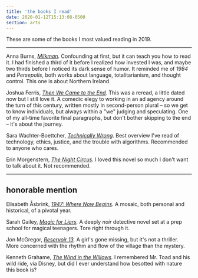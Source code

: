 ```yaml
---
title: 'the books I read'
date: 2020-01-12T15:13:08-0500
section: arts
---
```


These are some of the books I most valued reading in 2019.

---

Anna Burns, <cite>[Milkman][].</cite> Confounding at first, but it can
teach you how to read it. I had finished a third of it
before I realized how invested I was, and maybe two thirds before I
noticed its dark sense of humor. It reminded me of <cite>1984</cite>
and <cite>Persepolis</cite>, both works about language, totalitarianism,
and thought control. This one is about Northern Ireland.

Joshua Ferris, <cite>[Then We Came to the End][].</cite> This was a reread,
a little dated now
but I still love it. A comedic elegy to working in an ad agency around the turn
of this century, written mostly in second-person plural – so we get to know
individuals, but always within a "we" judging and speculating. One of my
all-time favorite final paragraphs, but don't bother skipping to the end –
it's about the journey.

Sara Wachter-Boettcher, <cite>[Technically Wrong][].</cite> Best overview I've
read of technology, ethics, justice, and the trouble with algorithms.
Recommended to anyone who cares.

Erin Morgenstern, <cite>[The Night Circus][].</cite> I loved this novel so much
I don't want to talk about it. Not recommended.

---

## honorable mention

Elisabeth Åsbrink, <cite>[1947: Where Now Begins][1947].</cite> A mosaic, both
personal and historical, of a pivotal year.

Sarah Gailey, <cite>[Magic for Liars][].</cite> A deeply <i>noir</i> detective
novel set at a prep school for magical teenagers. Tore right through it.

Jon McGregor, <cite>[Reservoir 13][].</cite> A girl's gone missing, but it's
not a thriller. More concerned with the
rhythm and flow of the village than the mystery.

Kenneth Grahame, <cite>[The Wind in the Willows][].</cite> I remembered Mr. Toad
and his wild ride, via Disney, but did I ever understand how besotted with
nature this book is?

[Milkman]: https://www.goodreads.com/book/show/36047860-milkman?from_search=true&qid=Y9X8l89FsW&rank=1
[1947]: https://www.goodreads.com/book/show/34355164-1947?from_search=true&qid=hxJK8KtJDV&rank=1
[Reservoir 13]: https://www.goodreads.com/book/show/34146665-reservoir-13
[Then We Came to the End]: https://www.goodreads.com/book/show/97782.Then_We_Came_to_the_End
[Magic for Liars]: https://www.goodreads.com/book/show/34594037-magic-for-liars
[Technically Wrong]: https://www.goodreads.com/book/show/38212110-technically-wrong
[The Night Circus]: https://www.goodreads.com/book/show/9361589-the-night-circus
[The Wind in the Willows]: https://www.goodreads.com/book/show/5659.The_Wind_in_the_Willows?from_search=true&qid=AhnSAsrhIA&rank=1
